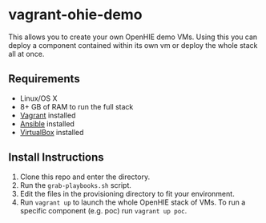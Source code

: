 vagrant-ohie-demo
=================

This allows you to create your own OpenHIE demo VMs. Using this you can deploy a component contained within its own vm or deploy the whole stack all at once.
## Requirements
* Linux/OS X
* 8+ GB of RAM to run the full stack
* [Vagrant](http://www.vagrantup.com/downloads.html) installed
* [Ansible](http://docs.ansible.com/intro_installation.html#installing-the-control-machine) installed
* [VirtualBox](https://www.virtualbox.org/wiki/Downloads) installed

## Install Instructions
1. Clone this repo and enter the directory.
2. Run the `grab-playbooks.sh` script.
3. Edit the files in the provisioning directory to fit your environment.
4. Run `vagrant up` to launch the whole OpenHIE stack of VMs. To run a specific component (e.g. poc) run `vagrant up poc`.
